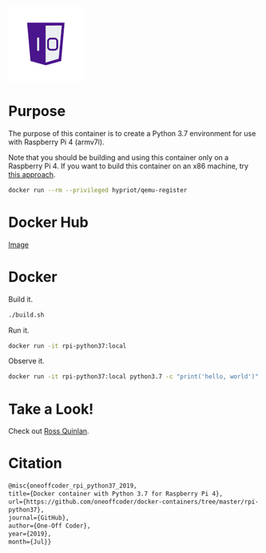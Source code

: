 ![One-Off Coder Logo](../logo.png "One-Off Coder")

# Purpose

The purpose of this container is to create a Python 3.7 environment for use with Raspberry Pi 4 (armv7l).

Note that you should be building and using this container only on a Raspberry Pi 4. If you want to build this container on an x86 machine, try [this approach](https://blog.hypriot.com/post/docker-intel-runs-arm-containers/).

```bash
docker run --rm --privileged hypriot/qemu-register
```

# Docker Hub

[Image](https://hub.docker.com/r/oneoffcoder/rpi-python37)

# Docker

Build it.

```bash
./build.sh
```

Run it.

```bash
docker run -it rpi-python37:local
```

Observe it.

```bash
docker run -it rpi-python37:local python3.7 -c "print('hello, world')"
```

# Take a Look!

Check out [Ross Quinlan](https://en.wikipedia.org/wiki/Ross_Quinlan).

# Citation

```
@misc{oneoffcoder_rpi_python37_2019, 
title={Docker container with Python 3.7 for Raspberry Pi 4}, 
url={https://github.com/oneoffcoder/docker-containers/tree/master/rpi-python37}, 
journal={GitHub},
author={One-Off Coder}, 
year={2019}, 
month={Jul}}
```

